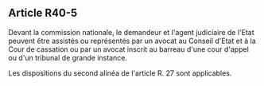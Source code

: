 Article R40-5
----
Devant la commission nationale, le demandeur et l'agent judiciaire de l'Etat
peuvent être assistés ou représentés par un avocat au Conseil d'Etat et à la
Cour de cassation ou par un avocat inscrit au barreau d'une cour d'appel ou d'un
tribunal de grande instance.

Les dispositions du second alinéa de l'article R. 27 sont applicables.
